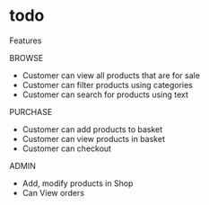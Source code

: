 # todo

Features

BROWSE

- Customer can view all products that are for sale
- Customer can filter products using categories
- Customer can search for products using text

PURCHASE

- Customer can add products to basket
- Customer can view products in basket
- Customer can checkout

ADMIN

- Add, modify products in Shop
- Can View orders

